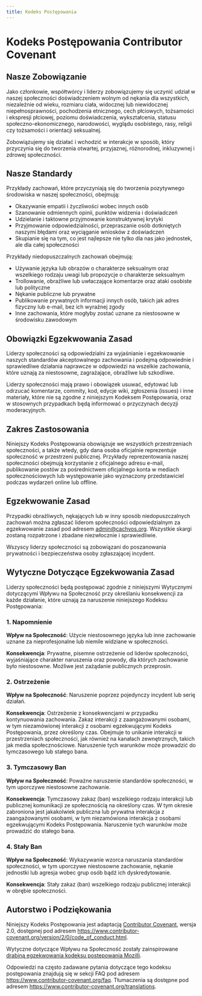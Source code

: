 ```yaml
---
title: Kodeks Postępowania
---
```


# Kodeks Postępowania Contributor Covenant

## Nasze Zobowiązanie

Jako członkowie, współtwórcy i liderzy zobowiązujemy się uczynić udział w naszej społeczności doświadczeniem wolnym od nękania dla wszystkich, niezależnie od wieku, rozmiaru ciała, widocznej lub niewidocznej niepełnosprawności, pochodzenia etnicznego, cech płciowych, tożsamości i ekspresji płciowej, poziomu doświadczenia, wykształcenia, statusu społeczno-ekonomicznego, narodowości, wyglądu osobistego, rasy, religii czy tożsamości i orientacji seksualnej.

Zobowiązujemy się działać i wchodzić w interakcje w sposób, który przyczynia się do tworzenia otwartej, przyjaznej, różnorodnej, inkluzywnej i zdrowej społeczności.

## Nasze Standardy

Przykłady zachowań, które przyczyniają się do tworzenia pozytywnego środowiska w naszej społeczności, obejmują:

* Okazywanie empatii i życzliwości wobec innych osób
* Szanowanie odmiennych opinii, punktów widzenia i doświadczeń
* Udzielanie i taktowne przyjmowanie konstruktywnej krytyki
* Przyjmowanie odpowiedzialności, przepraszanie osób dotkniętych naszymi błędami oraz wyciąganie wniosków z doświadczeń
* Skupianie się na tym, co jest najlepsze nie tylko dla nas jako jednostek, ale dla całej społeczności

Przykłady niedopuszczalnych zachowań obejmują:

* Używanie języka lub obrazów o charakterze seksualnym oraz wszelkiego rodzaju uwagi lub propozycje o charakterze seksualnym
* Trollowanie, obraźliwe lub uwłaczające komentarze oraz ataki osobiste lub polityczne
* Nękanie publiczne lub prywatne
* Publikowanie prywatnych informacji innych osób, takich jak adres fizyczny lub e-mail, bez ich wyraźnej zgody
* Inne zachowania, które mogłyby zostać uznane za niestosowne w środowisku zawodowym

## Obowiązki Egzekwowania Zasad

Liderzy społeczności są odpowiedzialni za wyjaśnianie i egzekwowanie naszych standardów akceptowalnego zachowania i podejmą odpowiednie i sprawiedliwe działania naprawcze w odpowiedzi na wszelkie zachowania, które uznają za niestosowne, zagrażające, obraźliwe lub szkodliwe.

Liderzy społeczności mają prawo i obowiązek usuwać, edytować lub odrzucać komentarze, commity, kod, edycje wiki, zgłoszenia (issues) i inne materiały, które nie są zgodne z niniejszym Kodeksem Postępowania, oraz w stosownych przypadkach będą informować o przyczynach decyzji moderacyjnych.

## Zakres Zastosowania

Niniejszy Kodeks Postępowania obowiązuje we wszystkich przestrzeniach społeczności, a także wtedy, gdy dana osoba oficjalnie reprezentuje społeczność w przestrzeni publicznej.
Przykłady reprezentowania naszej społeczności obejmują korzystanie z oficjalnego adresu e-mail, publikowanie postów za pośrednictwem oficjalnego konta w mediach społecznościowych lub występowanie jako wyznaczony przedstawiciel podczas wydarzeń online lub offline.

## Egzekwowanie Zasad

Przypadki obraźliwych, nękających lub w inny sposób niedopuszczalnych zachowań można zgłaszać liderom społeczności odpowiedzialnym za egzekwowanie zasad pod adresem admin@cachyos.org.
Wszystkie skargi zostaną rozpatrzone i zbadane niezwłocznie i sprawiedliwie.

Wszyscy liderzy społeczności są zobowiązani do poszanowania prywatności i bezpieczeństwa osoby zgłaszającej incydent.

## Wytyczne Dotyczące Egzekwowania Zasad

Liderzy społeczności będą postępować zgodnie z niniejszymi Wytycznymi dotyczącymi Wpływu na Społeczność przy określaniu konsekwencji za każde działanie, które uznają za naruszenie niniejszego Kodeksu Postępowania:

### 1. Napomnienie

**Wpływ na Społeczność**: Użycie niestosownego języka lub inne zachowanie uznane za nieprofesjonalne lub niemile widziane w społeczności.

**Konsekwencja**: Prywatne, pisemne ostrzeżenie od liderów społeczności, wyjaśniające charakter naruszenia oraz powody, dla których zachowanie było niestosowne. Możliwe jest zażądanie publicznych przeprosin.

### 2. Ostrzeżenie

**Wpływ na Społeczność**: Naruszenie poprzez pojedynczy incydent lub serię działań.

**Konsekwencja**: Ostrzeżenie z konsekwencjami w przypadku kontynuowania zachowania. Zakaz interakcji z zaangażowanymi osobami, w tym niezamówionej interakcji z osobami egzekwującymi Kodeks Postępowania, przez określony czas. Obejmuje to unikanie interakcji w przestrzeniach społeczności, jak również na kanałach zewnętrznych, takich jak media społecznościowe. Naruszenie tych warunków może prowadzić do tymczasowego lub stałego bana.

### 3. Tymczasowy Ban

**Wpływ na Społeczność**: Poważne naruszenie standardów społeczności, w tym uporczywe niestosowne zachowanie.

**Konsekwencja**: Tymczasowy zakaz (ban) wszelkiego rodzaju interakcji lub publicznej komunikacji ze społecznością na określony czas. W tym okresie zabroniona jest jakakolwiek publiczna lub prywatna interakcja z zaangażowanymi osobami, w tym niezamówiona interakcja z osobami egzekwującymi Kodeks Postępowania. Naruszenie tych warunków może prowadzić do stałego bana.

### 4. Stały Ban

**Wpływ na Społeczność**: Wykazywanie wzorca naruszania standardów społeczności, w tym uporczywe niestosowne zachowanie, nękanie jednostki lub agresja wobec grup osób bądź ich dyskredytowanie.

**Konsekwencja**: Stały zakaz (ban) wszelkiego rodzaju publicznej interakcji w obrębie społeczności.

## Autorstwo i Podziękowania

Niniejszy Kodeks Postępowania jest adaptacją [Contributor Covenant][homepage], wersja 2.0, dostępnej pod adresem
https://www.contributor-covenant.org/version/2/0/code_of_conduct.html.

Wytyczne dotyczące Wpływu na Społeczność zostały zainspirowane [drabiną egzekwowania kodeksu postępowania Mozilli](https://github.com/mozilla/diversity).

[homepage]: https://www.contributor-covenant.org

Odpowiedzi na często zadawane pytania dotyczące tego kodeksu postępowania znajdują się w sekcji FAQ pod adresem
https://www.contributor-covenant.org/faq. Tłumaczenia są dostępne pod adresem
https://www.contributor-covenant.org/translations.
